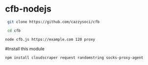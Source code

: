 # cfb-nodejs

```bash
 git clone https://github.com/cazzysoci/cfb

 cd cfb

node cfb.js https://example.com 120 proxy
```

#Install this module

```bash
npm install cloudscraper request randomstring socks-proxy-agent
```

